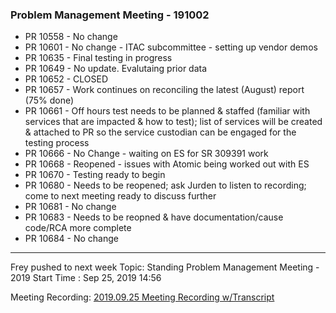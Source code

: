 ### Problem Management Meeting - 191002

* PR 10558 - No change
* PR 10601 - No change - ITAC subcommittee - setting up vendor demos
* PR 10635 - Final testing in progress
* PR 10649 - No update. Evalutaing prior data
* PR 10652 - CLOSED
* PR 10657 - Work continues on reconciling the latest (August) report (75% done)
* PR 10661 - Off hours test needs to be planned & staffed (familiar with services that are impacted & how to test); list of services will be created & attached to PR so the service custodian can be engaged for the testing process
* PR 10666 - No Change - waiting on ES for SR 309391 work
* PR 10668 - Reopened - issues with Atomic being worked out with ES
* PR 10670 - Testing ready to begin
* PR 10680 - Needs to be reopened; ask Jurden to listen to recording; come to next meeting ready to discuss further
* PR 10681 - No change
* PR 10683 - Needs to be reopned & have documentation/cause code/RCA more complete
* PR 10684 - No change
---
Frey pushed to next week
Topic: Standing Problem Management Meeting - 2019
Start Time : Sep 25, 2019 14:56

Meeting Recording:
[2019.09.25  Meeting Recording w/Transcript][1]


[1]:	https://shsu.zoom.us/recording/share/h5dwJ_HyDpbfcK80qkRYtz-j7HF-p1hiZN_xBzkGNk6wIumekTziMw